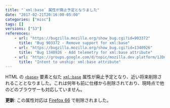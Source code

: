 ```yaml
---
title: "`xml:base` 属性が廃止予定となりました"
date: "2017-02-21T20:16:00-05:00"
categories: ["misc"]
tags: []
versions: ["53"]
references:
    - url: "https://bugzilla.mozilla.org/show_bug.cgi?id=903372"
      title: "Bug 903372 - Remove support for xml:base"
    - url: "https://bugzilla.mozilla.org/show_bug.cgi?id=1340926"
      title: "Bug 1340926 - Add telemetry for xml:base attribute"
    - url: "https://groups.google.com/d/topic/mozilla.dev.platform/1JDnJWefe1E/discussion"
      title: "Intent to unship: xml:base attribute"
---
```

HTML の [`<base>`](https://developer.mozilla.org/docs/Web/HTML/Element/base) 要素と似た [`xml:base`](https://www.w3.org/TR/xmlbase/) 属性が廃止予定となり、近い将来削除されることとなりました。これは何年も前に仕様から削除されており、現時点で他のどのブラウザーも対応していません。

**更新**: この属性対応は [Firefox 66](https://www.fxsitecompat.dev/ja/docs/2018/xml-base-attribute-is-no-longer-supported/) で削除されました。
